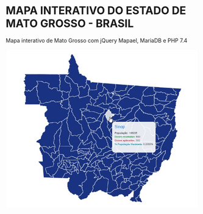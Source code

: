 # MAPA INTERATIVO DO ESTADO DE MATO GROSSO - BRASIL
Mapa interativo de Mato Grosso com jQuery Mapael, MariaDB e PHP 7.4

![github-small](https://raw.githubusercontent.com/rafaelfreba/mapainterativomt/master/img/mapa.jpg)
